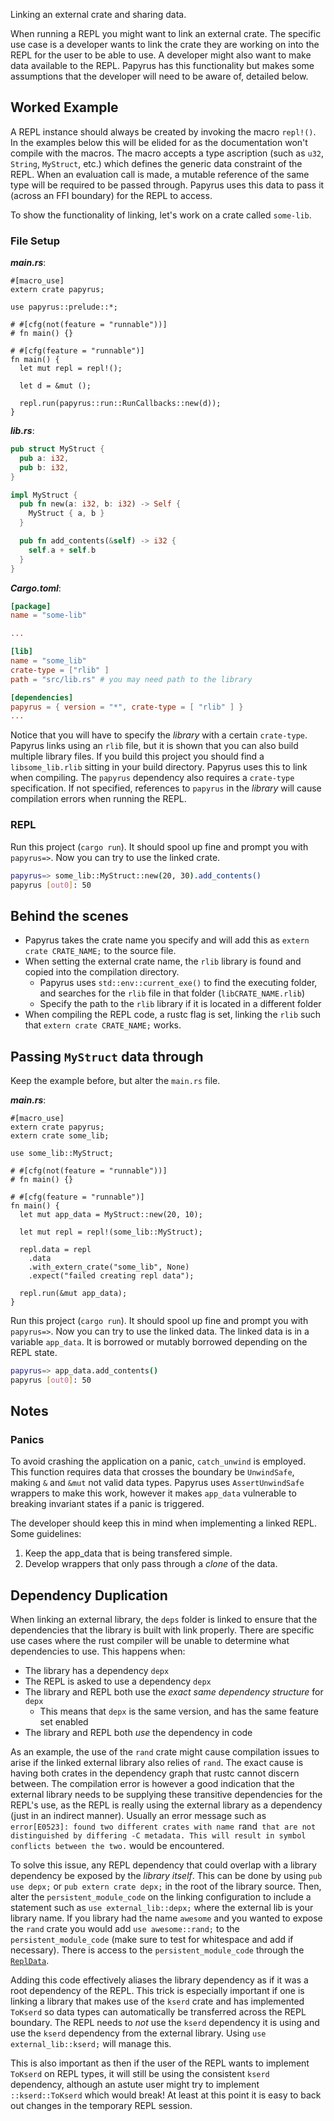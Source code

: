 Linking an external crate and sharing data.

When running a REPL you might want to link an external crate.
The specific use case is a developer wants to link the crate they are working on
into the REPL for the user to be able to use.
A developer might also want to make data available to the REPL.
Papyrus has this functionality but makes some assumptions that the developer will
need to be aware of, detailed below.

## Worked Example

A REPL instance should always be created by invoking the macro `repl!()`.
In the examples below this will be elided for as the documentation won't compile with the macros.
The macro accepts a type ascription (such as `u32`, `String`, `MyStruct`, etc.) which defines the generic data constraint of the REPL.
When an evaluation call is made, a mutable reference of the same type will be required to be passed through.
Papyrus uses this data to pass it (across an FFI boundary) for the REPL to access.

To show the functionality of linking, let's work on a crate called `some-lib`.

### File Setup

***main.rs***:
```rust,no_run
#[macro_use]
extern crate papyrus;

use papyrus::prelude::*;

# #[cfg(not(feature = "runnable"))]
# fn main() {}

# #[cfg(feature = "runnable")]
fn main() {
  let mut repl = repl!();

  let d = &mut ();

  repl.run(papyrus::run::RunCallbacks::new(d));
}
```

***lib.rs***:
```rust
pub struct MyStruct {
  pub a: i32,
  pub b: i32,
}

impl MyStruct {
  pub fn new(a: i32, b: i32) -> Self {
    MyStruct { a, b }
  }

  pub fn add_contents(&self) -> i32 {
    self.a + self.b
  }
}
```

***Cargo.toml***:
```toml
[package]
name = "some-lib"

...

[lib]
name = "some_lib"
crate-type = ["rlib" ]
path = "src/lib.rs" # you may need path to the library

[dependencies]
papyrus = { version = "*", crate-type = [ "rlib" ] }
...
```

Notice that you will have to specify the _library_ with a certain `crate-type`.
Papyrus links using an `rlib` file, but it is shown that you can also build multiple library files.
If you build this project you should find a `libsome_lib.rlib` sitting in your build directory.
Papyrus uses this to link when compiling.
The `papyrus` dependency also requires a `crate-type` specification.
If not specified, references to `papyrus` in the _library_ will cause compilation errors when
running the REPL.

### REPL

Run this project (`cargo run`). It should spool up fine and prompt you with `papyrus=>`.
Now you can try to use the linked crate.

```sh
papyrus=> some_lib::MyStruct::new(20, 30).add_contents()
papyrus [out0]: 50
```

## Behind the scenes

- Papyrus takes the crate name you specify and will add this as `extern crate CRATE_NAME;` to the source file.
- When setting the external crate name, the `rlib` library is found and copied into the compilation directory.
  - Papyrus uses `std::env::current_exe()` to find the executing folder, and searches for the `rlib` file in that folder (`libCRATE_NAME.rlib`)
  - Specify the path to the `rlib` library if it is located in a different folder
- When compiling the REPL code, a rustc flag is set, linking the `rlib` such that `extern crate CRATE_NAME;` works.

## Passing `MyStruct` data through

Keep the example before, but alter the `main.rs` file.

***main.rs***:
```rust,ignore
#[macro_use]
extern crate papyrus;
extern crate some_lib;

use some_lib::MyStruct;

# #[cfg(not(feature = "runnable"))]
# fn main() {}

# #[cfg(feature = "runnable")]
fn main() {
  let mut app_data = MyStruct::new(20, 10);

  let mut repl = repl!(some_lib::MyStruct);

  repl.data = repl
    .data
    .with_extern_crate("some_lib", None)
    .expect("failed creating repl data");

  repl.run(&mut app_data);
}
```

Run this project (`cargo run`).
It should spool up fine and prompt you with `papyrus=>`.
Now you can try to use the linked data.
The linked data is in a variable `app_data`. It is borrowed or mutably borrowed depending on the
REPL state.

```sh
papyrus=> app_data.add_contents()
papyrus [out0]: 50
```

## Notes
### Panics

To avoid crashing the application on a panic, `catch_unwind` is employed.
This function requires data that crosses the boundary be `UnwindSafe`, making `&` and `&mut` not valid data types.
Papyrus uses `AssertUnwindSafe` wrappers to make this work, however it makes `app_data` vulnerable to breaking
invariant states if a panic is triggered.

The developer should keep this in mind when implementing a linked REPL. 
Some guidelines:

1. Keep the app_data that is being transfered simple.
2. Develop wrappers that only pass through a _clone_ of the data.

## Dependency Duplication
When linking an external library, the `deps` folder is linked to ensure that the dependencies that
the library is built with link properly. There are specific use cases where the rust compiler will
be unable to determine what dependencies to use. This happens when:
- The library has a dependency `depx`
- The REPL is asked to use a dependency `depx`
- The library and REPL both use the _exact same dependency structure_ for `depx`
  - This means that `depx` is the same version, and has the same feature set enabled
- The library and REPL both _use_ the dependency in code

As an example, the use of the `rand` crate might cause compilation issues to arise if the linked
external library also relies of `rand`. The exact cause is having both crates in the dependency
graph that rustc cannot discern between. The compilation error is however a good indication that
the external library needs to be supplying these transitive dependencies for the REPL's use, as the
REPL is really using the external library as a dependency (just in an indirect manner).
Usually an error message such as `error[E0523]: found two different crates with name `rand` that
are not distinguished by differing -C metadata. This will result in symbol conflicts between the
two.` would be encountered.

To solve this issue, any REPL dependency that could overlap with a library dependency be exposed by
the _library itself_. This can be done by using `pub use depx;` or `pub extern crate depx;` in the
root of the library source. Then, alter the `persistent_module_code` on the linking configuration
to include a statement such as `use external_lib::depx;` where the external lib is your library
name. If you library had the name `awesome` and you wanted to expose the `rand` crate you would add
`use awesome::rand;` to the `persistent_module_code` (make sure to test for whitespace and add if
necessary). There is access to the `persistent_module_code` through the
[`ReplData`](crate::repl::ReplData).

Adding this code effectively aliases the library dependency as if it was a root dependency of the
REPL. This trick is especially important if one is linking a library that makes use of the `kserd`
crate and has implemented `ToKserd` so data types can automatically be transferred across the REPL
boundary. The REPL needs to _not_ use the `kserd` dependency it is using and use the `kserd`
dependency from the external library. Using `use external_lib::kserd;` will manage this.

This is also important as then if the user of the REPL wants to implement `ToKserd` on REPL types,
it will still be using the consistent `kserd` dependency, although an astute user might try to
implement `::kserd::ToKserd` which would break! At least at this point it is easy to back out
changes in the temporary REPL session.

